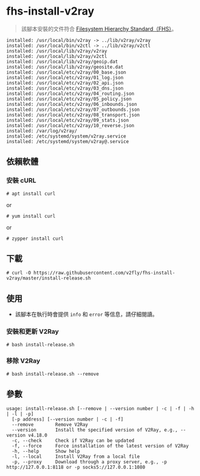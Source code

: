 # fhs-install-v2ray

> 該腳本安裝的文件符合 [Filesystem Hierarchy Standard（FHS）](https://wiki.linuxfoundation.org/lsb/fhs)。

```
installed: /usr/local/bin/v2ray -> ../lib/v2ray/v2ray
installed: /usr/local/bin/v2ctl -> ../lib/v2ray/v2ctl
installed: /usr/local/lib/v2ray/v2ray
installed: /usr/local/lib/v2ray/v2ctl
installed: /usr/local/lib/v2ray/geoip.dat
installed: /usr/local/lib/v2ray/geosite.dat
installed: /usr/local/etc/v2ray/00_base.json
installed: /usr/local/etc/v2ray/01_log.json
installed: /usr/local/etc/v2ray/02_api.json
installed: /usr/local/etc/v2ray/03_dns.json
installed: /usr/local/etc/v2ray/04_routing.json
installed: /usr/local/etc/v2ray/05_policy.json
installed: /usr/local/etc/v2ray/06_inbounds.json
installed: /usr/local/etc/v2ray/07_outbounds.json
installed: /usr/local/etc/v2ray/08_transport.json
installed: /usr/local/etc/v2ray/09_stats.json
installed: /usr/local/etc/v2ray/10_reverse.json
installed: /var/log/v2ray/
installed: /etc/systemd/system/v2ray.service
installed: /etc/systemd/system/v2ray@.service
```

## 依賴軟體

### 安裝 cURL

```
# apt install curl
```

or

```
# yum install curl
```

or

```
# zypper install curl
```

## 下載

```
# curl -O https://raw.githubusercontent.com/v2fly/fhs-install-v2ray/master/install-release.sh
```

## 使用

* 該腳本在執行時會提供 `info` 和 `error` 等信息，請仔細閱讀。

### 安裝和更新 V2Ray

```
# bash install-release.sh
```

### 移除 V2Ray

```
# bash install-release.sh --remove
```

## 參數

```
usage: install-release.sh [--remove | --version number | -c | -f | -h | -l | -p]
  [-p address] [--version number | -c | -f]
  --remove        Remove V2Ray
  --version       Install the specified version of V2Ray, e.g., --version v4.18.0
  -c, --check     Check if V2Ray can be updated
  -f, --force     Force installation of the latest version of V2Ray
  -h, --help      Show help
  -l, --local     Install V2Ray from a local file
  -p, --proxy     Download through a proxy server, e.g., -p http://127.0.0.1:8118 or -p socks5://127.0.0.1:1080
```
